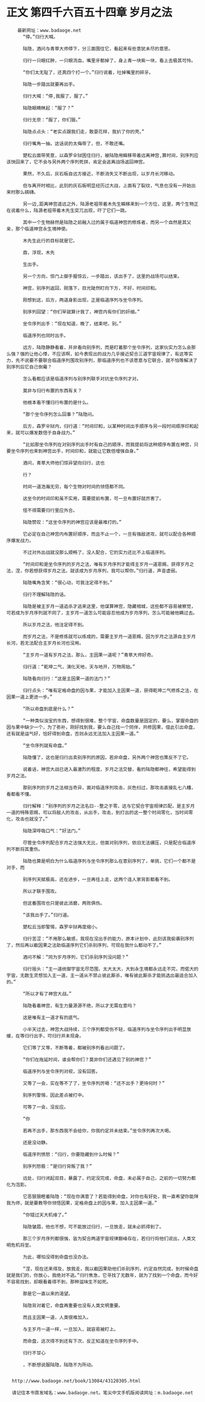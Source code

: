 # 正文 第四千六百五十四章 岁月之法
        最新网址：www.badaoge.net
          “停。”归行大喊。
      
          陆隐，酒问与青草大师停下，分三面围住它，看起来有些意犹未尽的意思。
      
          归行一只眼红肿，一只眼流血，嘴里牙都掉了，身上青一块紫一块，看上去极其可怜。
      
          “你们太无耻了，还真四个打一个。”归行说着，吐掉嘴里的碎牙。
      
          陆隐一步踏出就要再出手。
      
          归行大喊：“停,我服了，服了。”
      
          陆隐眼睛眯起：“服了？”
      
          归行无奈：“服了，你们狠。”
      
          陆隐点点头：“老实点跟我们走，敢耍花样，我扒了你的壳。”
      
          归行嘴角一抽，这话说的太侮辱了，但，不敢还嘴。
      
          楚松云面带笑意，以森罗伞狱困住归行，被陆隐用瞬移带着远离神宫,算时间，别序列应该快回来了，它不会与另外两个序列死拼，肯定会逃离战场返回神宫。
      
          果然，不久后，灰石板自远方接近，不断消失又不断出现，以岁月长河移动。
      
          但与离开时相比，此刻的灰石板明显经历过大战，上面有了裂纹，气息也没有一开始出来时那么磅礴。
      
          另一边,距离神宫遥远之外，陆源老祖带着木先生瞬移来到一个方位，这里，两个生物正在说着什么，陆源老祖带着木先生突兀出现，吓了它们一跳。
      
          其中一个生物赫然是陆隐之前融入过的属于临道神宫的修炼者，而另一个自然是其父亲，那个临道神宫永生境神使。
      
          木先生此行的目标就是它。
      
          鼎，浮现，木先
      
          生出手。
      
          另一个方向，惊门上御手握惊云，一步踏出，该出手了，这里的战场可以结束。
      
          神宫，别序列返回，刚落下，目光陡然盯向下方，不好，时间印和。
      
          刚想到这，后方，两道身影出现，正是临道序列与坐令序列。
      
          别序列回望：“你们早就算计我了，神宫内有你们的奸细。”
      
          坐令序列出手：“现在知道，晚了，结束吧，别。”
      
          临道序列也同时出手。
      
          远方，陆隐静静看着，并非看向别序列，而是盯着那个坐令序列，这家伙实力怎么会那么强？强的让他心悸，不应该啊，如今表现出的战力几乎接近契合三道宇宙规律了，有这等实力，先不说要不要联合临道序列围攻别序列，那临道序列也不该愿意与它联合，就不怕等解决了别序列后它自己倒霉？
      
          怎么看都应该是临道序列与别序列联手对抗坐令序列才对。
      
          莫非与归行布置的东西有关？
      
          他根本看不懂归行布置的是什么。
      
          “那个坐令序列怎么回事？”陆隐问。
      
          后方，森罗伞狱内，归行道：“时间印和，以某种时间出手顺序与另一段时间顺序印和起来，就可以爆发数倍于自身战力。”
      
          “比如那坐令序列在对别序列出手时有自己的顺序，而我提前将这种顺序布置在神宫，只要坐令序列也来到神宫出手，时间印和，就能让它数倍增强自身。”
      
          酒问，青草大师他们惊异望向归行，这也
      
          行？
      
          时间一道浩瀚无穷，每个生物对时间的领悟都不同。
      
          这坐令的时间印和虽不实用，需要提前布置，可一旦布置好就厉害了。
      
          怪不得需要归行里应外合。
      
          陆隐赞叹：“这坐令序列的神宫应该是最难打的。”
      
          它必定在自己神宫内布置好顺序，而且不止一个，一旦有强敌进攻，就可以配合各种顺序爆发战力。
      
          不过对外出战就没那么顺畅了，没人配合，它的实力还比不上临道序列。
      
          “时间印和是坐令序列的岁月之法，唯有岁月序列才能得主岁月一道恩赐，获得岁月之法，涅，你若想获得岁月之法，就该成为岁月序列，我可以帮你。”归行道，声音虚弱。
      
          陆隐嘴角含笑：“很心动，可我注定得不到。”
      
          归行不理解陆隐的话。
      
          陆隐是被主岁月一道追杀才逃来这里，他谋算神宫，隐藏相城，这些都不容易被察觉，可若成为岁月序列就不同了，主岁月一道怎么可能容忍他成为岁月序列，怎么可能被他瞒过去。
      
          所以岁月之法，他注定得不到。
      
          而岁月之法，不是修炼就可以练成的，需要主岁月一道恩赐，因为岁月之法源自主岁月长河，若无法配合主岁月长河也没用。
      
          “主岁月一道有岁月之法，那么，主因果一道呢？”青草大师好奇。
      
          归行道：“乾坤二气，演化天地，天与地开，万物周始。”
      
          陆隐看向归行：“这是主因果一道的法门？”
      
          归行点头：“唯有定格命盘的因与果，才能加入主因果一道，获得乾坤二气修炼之法，在因果一道上更进一步。”
      
          “所以命盘到底是什么？”
      
          “一种类似浊宝的东西，想得到很难，整个宇宙，命盘数量是固定的，要么，掌握命盘的因与果中缺少一个，为了弥补，刚好找到我，要么自己找一个同伴，共修因果，借此引出命盘，还有就是运气好，恰好得到命盘，否则永远无法加入主因果一道。”
      
          “坐令序列就有命盘。”
      
          陆隐懂了，这也是归行出卖别序列的原因，若非命盘，另外两个神宫也策反不了它。
      
          说着话，神宫大战已进入最激烈的程度，岁月之法交替，看的陆隐都神往，希望能得到岁月之法。
      
          那别序列的岁月之法相当奇异，面对临道序列攻击，灰色扫过，那攻击直接乱七八糟，看都看不懂。
      
          归行解释：“别序列的岁月之法名曰--整之于零，这与它契合宇宙规律匹配，是主岁月一道的特殊恩赐，可以将敌人的攻击，从出手，攻击，到打出的这一整个时间零化，当时间零化，攻击也就没了。”
      
          陆隐深呼吸口气：“好法门。”
      
          尽管坐令序列配合岁月之法强大无比，但面对别序列，依旧无法碾压，只是配合临道序列不断将其重伤。
      
          陆隐也算是明白为什么临道序列与坐令序列那么在意别序列了，单挑，它们一个都不是对手，而
      
          别序列天赋极高，还在进步，一旦再往上走，这两个连人家背影都看不到。
      
          所以才联手围攻。
      
          但这番围攻也只是彼此消磨，两败俱伤。
      
          “该我出手了。”归行道。
      
          楚松云当即警惕，森罗伞狱再度缩小。
      
          归行苦涩：“不用那么敏感，我现在没出手的能力，原本计划中，此刻该我偷袭别序列了，然后再以截因果之法助临道序列它们杀别序列，可现在我什么都动不了。”
      
          酒问不解：“同为岁月序列，它们杀别序列没问题？”
      
          归行摇头：“主一道统御宇宙无尽范围，太大太大，大到永生境都永远走不完，而偌大的宇宙，无数生灵想加入主一道，主一道从不禁止彼此厮杀，唯有彼此厮杀才能挑选出最适合加入的。”
      
          “所以才有了神宫大战。”
      
          陆隐看着神宫，有生力量源源不绝，所以才无需在意吗？
      
          这是唯有主一道才有的底气。
      
          小半天过去，神宫大战持续，三个序列都受伤不轻，临道序列与坐令序列出手明显放缓，在等归行出手，可归行并未现身。
      
          它们等了又等，不断等着，都被别序列看出问题了。
      
          “你们在拖延时间，谁会帮你们？莫非你们还遇见了别的神宫？”
      
          临道序列与坐令序列对视，没有回答。
      
          又等了一会，实在等不了了，坐令序列厉喝：“还不出手？更待何时？”
      
          别序列警惕，因此差点被打中。
      
          可等了一会，没反应。
      
          “你
      
          若再不出手，那东西我不会给你，你我约定并未结束。”坐令序列再次大喝。
      
          还是没动静。
      
          临道序列愤怒：“归行，你要隐藏到什么时候？”
      
          别序列怒极：“是归行背叛了我？”
      
          远处，归行闭起双目，暴露了，约定没完成，命盘，未必属于自己，之前的一切努力都化为泡影。
      
          它恶狠狠瞪着陆隐：“现在你满意了？若能得到命盘，对你也有好处，我一直希望你能拜我为师，就是要教导你领悟因果，定格命盘上的因与果，加入主因果一道。”
      
          “你错过天大机缘了。”
      
          陆隐皱眉，他也不想，可不能放过归行，一旦放走，就未必抓得到了。
      
          那三个岁月序列都很强，皆为契合两道宇宙规律巅峰存在，若归行将他们说出，人类文明危机将至。
      
          为此，哪怕没得到命盘也没办法。
      
          “涅，现在还来得及，放我走，我以截因果助他们杀别序列，约定自然完成，到时候命盘就是我们的，你放心，我绝对不逃。”归行焦急，它寻找了无数年，就为了找到一个命盘，而今好不容易找到，却眼看着得不到，那种滋味生不如死。
      
          那是它一直以来的渴望。
      
          陆隐背对着它，命盘再重要也没有人类文明重要。
      
          而且主因果一道，人类很难加入。
      
          与主岁月一道一样，一旦加入，就容易被盯上。
      
          而命盘，这次得不到还有下次，反正知道在坐令序列手中。
      
          归行不甘心
      
          ，不断想说服陆隐，陆隐不为所动。
      
      
      http://www.badaoge.net/book/13084/43120305.html
      
      请记住本书首发域名：www.badaoge.net。笔尖中文手机版阅读网址：m.badaoge.net